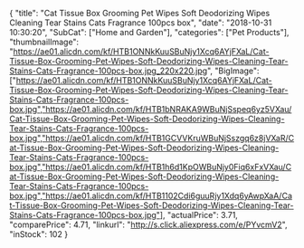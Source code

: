 {
	"title": "Cat Tissue Box Grooming Pet Wipes Soft Deodorizing Wipes Cleaning Tear Stains Cats Fragrance 100pcs box",
	"date": "2018-10-31 10:30:20",
	"SubCat": ["Home and Garden"],
	"categories": ["Pet Products"],
	"thumbnailImage": "https://ae01.alicdn.com/kf/HTB1ONNkKuuSBuNjy1Xcq6AYjFXaL/Cat-Tissue-Box-Grooming-Pet-Wipes-Soft-Deodorizing-Wipes-Cleaning-Tear-Stains-Cats-Fragrance-100pcs-box.jpg_220x220.jpg",
	"BigImage": ["https://ae01.alicdn.com/kf/HTB1ONNkKuuSBuNjy1Xcq6AYjFXaL/Cat-Tissue-Box-Grooming-Pet-Wipes-Soft-Deodorizing-Wipes-Cleaning-Tear-Stains-Cats-Fragrance-100pcs-box.jpg","https://ae01.alicdn.com/kf/HTB1bNRAKA9WBuNjSspeq6yz5VXau/Cat-Tissue-Box-Grooming-Pet-Wipes-Soft-Deodorizing-Wipes-Cleaning-Tear-Stains-Cats-Fragrance-100pcs-box.jpg","https://ae01.alicdn.com/kf/HTB1GCVVKruWBuNjSszgq6z8jVXaR/Cat-Tissue-Box-Grooming-Pet-Wipes-Soft-Deodorizing-Wipes-Cleaning-Tear-Stains-Cats-Fragrance-100pcs-box.jpg","https://ae01.alicdn.com/kf/HTB1h6d1KpOWBuNjy0Fiq6xFxVXau/Cat-Tissue-Box-Grooming-Pet-Wipes-Soft-Deodorizing-Wipes-Cleaning-Tear-Stains-Cats-Fragrance-100pcs-box.jpg","https://ae01.alicdn.com/kf/HTB1102Cdi6guuRjy1Xdq6yAwpXaA/Cat-Tissue-Box-Grooming-Pet-Wipes-Soft-Deodorizing-Wipes-Cleaning-Tear-Stains-Cats-Fragrance-100pcs-box.jpg"],
	"actualPrice": 3.71,
	"comparePrice": 4.71,
	"linkurl": "http://s.click.aliexpress.com/e/PYvcmV2",
	"inStock": 102
}
